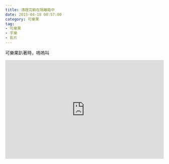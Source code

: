 ```yaml
---
title: 清理完躺在隔離箱中
date: 2015-04-18 00:57:00
category: 可樂果
tag:
- 可樂果
- 宇樂
- 影片
---
```

可樂果趴著時，嗚嗚叫

<div class="video video-16x9">
  <iframe width="100%" height="315" src="https://www.youtube.com/embed/AF9Y-HcsbPU" frameborder="0" allowfullscreen="">
</iframe>
</div>
